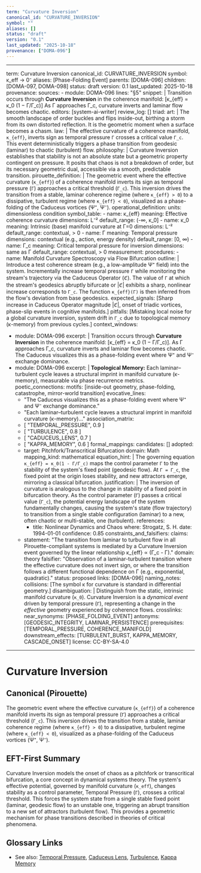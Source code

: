 ```yaml
---
term: "Curvature Inversion"
canonical_id: "CURVATURE_INVERSION"
symbol: ""
aliases: []
status: "draft"
version: "0.1"
last_updated: "2025-10-18"
provenance: ["DOMA-096"]
---
```


---
term: Curvature Inversion
canonical_id: CURVATURE_INVERSION
symbol: κ_eff → 0⁻
aliases: [Phase-Folding Event]
parents: [DOMA-096]
children: [DOMA-097, DOMA-098]
status: draft
version: 0.1
last_updated: 2025-10-18
provenance:
  sources:
    - module: DOMA-096
      lines: "§5"
      snippet: |
        Transition occurs through **Curvature Inversion** in the coherence manifold:
        [κ_{eff} = κ_0 (1 − Γ/Γ_c)]
        As Γ approaches Γ_c, curvature inverts and laminar flow becomes chaotic.
  editors: [system-ai-writer]
  review_log: []
triad:
  art: |
    The smooth landscape of order buckles and flips inside-out, birthing a storm from its own distorted reflection. It is the geometric moment when a surface becomes a chasm.
  law: |
    The effective curvature of a coherence manifold, `κ_{eff}`, inverts sign as temporal pressure `Γ` crosses a critical value `Γ_c`. This event deterministically triggers a phase transition from geodesic (laminar) to chaotic (turbulent) flow.
  philosophy: |
    Curvature Inversion establishes that stability is not an absolute state but a geometric property contingent on pressure. It posits that chaos is not a breakdown of order, but its necessary geometric dual, accessible via a smooth, predictable transition.
pirouette_definition: |
  The geometric event where the effective curvature (`κ_{eff}`) of a coherence manifold inverts its sign as temporal pressure (`Γ`) approaches a critical threshold (`Γ_c`). This inversion drives the transition from a stable, laminar coherence regime (where `κ_{eff} > 0`) to a dissipative, turbulent regime (where `κ_{eff} < 0`), visualized as a phase-folding of the Caduceus vortices (Ψ⁺, Ψ⁻).
operational_definition:
  units: dimensionless condition
  symbol_table:
    - name: κ_{eff}
      meaning: Effective coherence curvature
      dimensions: L⁻²
      default_range: (-∞, κ_0]
    - name: κ_0
      meaning: Intrinsic (base) manifold curvature at Γ=0
      dimensions: L⁻²
      default_range: contextual, > 0
    - name: Γ
      meaning: Temporal pressure
      dimensions: contextual (e.g., action, energy density)
      default_range: [0, ∞)
    - name: Γ_c
      meaning: Critical temporal pressure for inversion
      dimensions: same as Γ
      default_range: contextual, > 0
  measurement:
    procedures:
      - name: Manifold Curvature Spectroscopy via Flow Bifurcation
        outline: |
          Introduce a test coherence stream (e.g., a low-amplitude Ψ⁺ field) into the system. Incrementally increase temporal pressure `Γ` while monitoring the stream's trajectory via the Caduceus Operator (ℭ). The value of `Γ` at which the stream's geodesics abruptly bifurcate or |ℭ| exhibits a sharp, nonlinear increase corresponds to `Γ_c`. The function `κ_{eff}(Γ)` is then inferred from the flow's deviation from base geodesics.
        expected_signals: [Sharp increase in Caduceus Operator magnitude |ℭ|, onset of triadic vortices, phase-slip events in cognitive manifolds.]
        pitfalls: [Mistaking local noise for a global curvature inversion, system drift in `Γ_c` due to topological memory (κ-memory) from previous cycles.]
context_windows:
  - module: DOMA-096
    excerpt: |
      Transition occurs through **Curvature Inversion** in the coherence manifold: [κ_{eff} = κ_0 (1 − Γ/Γ_c)]. As Γ approaches Γ_c, curvature inverts and laminar flow becomes chaotic. The Caduceus visualizes this as a phase-folding event where Ψ⁺ and Ψ⁻ exchange dominance.
  - module: DOMA-096
    excerpt: |
      **Topological Memory:** Each laminar–turbulent cycle leaves a structural imprint in manifold curvature (κ-memory), measurable via phase recurrence metrics.
poetic_connections:
  motifs: [inside-out geometry, phase-folding, catastrophe, mirror-world transition]
  evocative_lines:
    - "The Caduceus visualizes this as a phase-folding event where Ψ⁺ and Ψ⁻ exchange dominance."
    - "Each laminar–turbulent cycle leaves a structural imprint in manifold curvature (κ-memory)..."
  association_matrix:
    - [ "TEMPORAL_PRESSURE", 0.9 ]
    - [ "TURBULENCE", 0.8 ]
    - [ "CADUCEUS_LENS", 0.7 ]
    - [ "KAPPA_MEMORY", 0.6 ]
formal_mappings:
  candidates: []
  adopted:
    - target: Pitchfork/Transcritical Bifurcation
      domain: Math
      mapping_kind: mathematical
      equation_hint: |
        The governing equation `κ_{eff} = κ_0(1 - Γ/Γ_c)` maps the control parameter `Γ` to the stability of the system's fixed point (geodesic flow). At `Γ = Γ_c`, the fixed point at the origin loses stability, and new attractors emerge, mirroring a classical bifurcation.
      justification: |
        The inversion of curvature is analogous to the change in stability of a fixed point in bifurcation theory. As the control parameter (`Γ`) passes a critical value (`Γ_c`), the potential energy landscape of the system fundamentally changes, causing the system's state (flow trajectory) to transition from a single stable configuration (laminar) to a new, often chaotic or multi-stable, one (turbulent).
      references:
        - title: Nonlinear Dynamics and Chaos
          where: Strogatz, S. H.
          date: 1994-01-01
      confidence: 0.85
constraints_and_falsifiers:
  claims:
    - statement: "The transition from laminar to turbulent flow in all Pirouette-compliant systems is mediated by a Curvature Inversion event governed by the linear relationship κ_{eff} ∝ (Γ_c - Γ)."
      domain: theory
      falsifier: "Observation of a laminar-turbulent transition where the effective curvature does not invert sign, or where the transition follows a different functional dependence on Γ (e.g., exponential, quadratic)."
      status: proposed
      links: [DOMA-096]
naming_notes:
  collisions: [The symbol κ for curvature is standard in differential geometry.]
  disambiguation: |
    Distinguish from the static, intrinsic manifold curvature (`κ_0`). Curvature Inversion is a *dynamical event* driven by temporal pressure (`Γ`), representing a change in the *effective* geometry experienced by coherence flows.
crosslinks:
  near_synonyms: [PHASE_FOLDING_EVENT]
  antonyms: [GEODESIC_INTEGRITY, LAMINAR_PERSISTENCE]
  prerequisites: [TEMPORAL_PRESSURE, COHERENCE_MANIFOLD]
  downstream_effects: [TURBULENT_BURST, KAPPA_MEMORY, CASCADE_ONSET]
license: CC-BY-SA-4.0
---

# Curvature Inversion

## Canonical (Pirouette)
The geometric event where the effective curvature (`κ_{eff}`) of a coherence manifold inverts its sign as temporal pressure (`Γ`) approaches a critical threshold (`Γ_c`). This inversion drives the transition from a stable, laminar coherence regime (where `κ_{eff} > 0`) to a dissipative, turbulent regime (where `κ_{eff} < 0`), visualized as a phase-folding of the Caduceus vortices (Ψ⁺, Ψ⁻).

## EFT-First Summary
Curvature Inversion models the onset of chaos as a pitchfork or transcritical bifurcation, a core concept in dynamical systems theory. The system's effective potential, governed by manifold curvature (`κ_eff`), changes stability as a control parameter, Temporal Pressure (`Γ`), crosses a critical threshold. This forces the system state from a single stable fixed point (laminar, geodesic flow) to an unstable one, triggering an abrupt transition to a new set of attractors (turbulent flow). This provides a geometric mechanism for phase transitions described in theories of critical phenomena.

## Glossary Links
- See also: [Temporal Pressure](<#>), [Caduceus Lens](<#>), [Turbulence](<#>), [Kappa Memory](<#>)